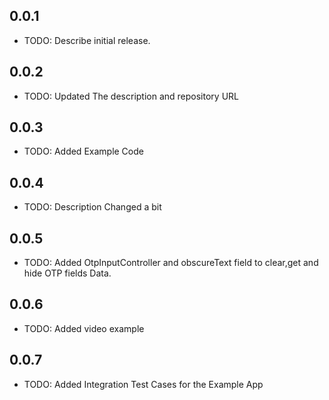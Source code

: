 ## 0.0.1

- TODO: Describe initial release.

## 0.0.2

- TODO: Updated The description and repository URL

## 0.0.3

- TODO: Added Example Code

## 0.0.4

- TODO: Description Changed a bit

## 0.0.5

- TODO: Added OtpInputController and obscureText field to clear,get and hide OTP fields Data.

## 0.0.6

- TODO: Added video example

## 0.0.7

- TODO: Added Integration Test Cases for the Example App
